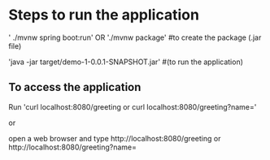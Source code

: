 # Steps to run the application 

 ' ./mvnw spring boot:run'
OR
 './mvnw package' #to create the package (.jar file)
 
 'java -jar target/demo-1-0.0.1-SNAPSHOT.jar' #(to run the application)



## To access the application          
Run 'curl localhost:8080/greeting or curl localhost:8080/greeting?name=<name>'

or 

open a web browser and type http://localhost:8080/greeting or http://localhost:8080/greeting?name=<name>